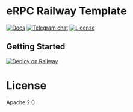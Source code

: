 # eRPC Railway Template

<a href="https://docs.erpc.cloud"><img alt="Docs" src="https://img.shields.io/badge/docs-get%20started-brightgreen"/></a>
[![Telegram chat][tg-badge]][tg-url]
[![License][license-badge]][license-url]

## Getting Started

[![Deploy on Railway](https://railway.app/button.svg)](https://railway.app/template/10iW1q)

# License

Apache 2.0

[ci-badge]: https://img.shields.io/badge/CI-passing-brightgreen
[ci-url]: https://github.com/erpc/erpc/actions/workflows/development.yml
[tg-badge]: https://img.shields.io/endpoint?color=neon&logo=telegram&label=chat&url=https%3A%2F%2Ftg.sumanjay.workers.dev%erpc_cloud%5Freth
[tg-url]: https://t.me/erpc_cloud
[license-badge]: https://img.shields.io/github/license/erpc/erpc
[license-url]: https://github.com/erpc/erpc/blob/main/LICENSE
